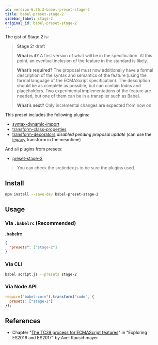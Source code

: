 ```yaml
---
id: version-6.26.3-babel-preset-stage-2
title: babel-preset-stage-2
sidebar_label: stage-2
original_id: babel-preset-stage-2
---
```


The gist of Stage 2 is:

> **Stage 2:** draft
> 
> **What is it?** A first version of what will be in the specification. At this point, an eventual inclusion of the feature in the standard is likely.
> 
> **What’s required?** The proposal must now additionally have a formal description of the syntax and semantics of the feature (using the formal language of the ECMAScript specification). The description should be as complete as possible, but can contain todos and placeholders. Two experimental implementations of the feature are needed, but one of them can be in a transpiler such as Babel.
>
> **What’s next?** Only incremental changes are expected from now on.

This preset includes the following plugins:

- [syntax-dynamic-import](https://babeljs.io/docs/en/babel-plugin-syntax-dynamic-import)
- [transform-class-properties](https://babeljs.io/docs/en/babel-plugin-transform-class-properties)
- [transform-decorators](https://babeljs.io/docs/en/babel-plugin-transform-decorators) *disabled pending proposal update* (can use the [legacy](https://github.com/loganfsmyth/babel-plugin-transform-decorators-legacy) transform in the meantime)

And all plugins from presets:

- [preset-stage-3](https://babeljs.io/docs/en/babel-preset-stage-3)

> You can check the src/index.js to be sure the plugins used.

## Install

```sh
npm install --save-dev babel-preset-stage-2
```

## Usage

### Via `.babelrc` (Recommended)

**.babelrc**

```json
{
  "presets": ["stage-2"]
}
```

### Via CLI

```sh
babel script.js --presets stage-2
```

### Via Node API

```javascript
require("babel-core").transform("code", {
  presets: ["stage-2"]
});
```
## References

- Chapter "[The TC39 process for ECMAScript features](http://exploringjs.com/es2016-es2017/ch_tc39-process.html)" in "Exploring ES2016 and ES2017" by Axel Rauschmayer

